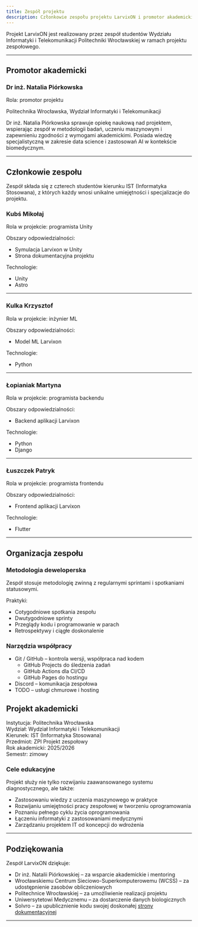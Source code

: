 ```yaml
---
title: Zespół projektu
description: Członkowie zespołu projektu LarvixON i promotor akademicki
---
```


Projekt LarvixON jest realizowany przez zespół studentów Wydziału Informatyki i Telekomunikacji Politechniki Wrocławskiej w ramach projektu zespołowego.

---

## Promotor akademicki

### Dr inż. Natalia Piórkowska

Rola: promotor projektu

Politechnika Wrocławska, Wydział Informatyki i Telekomunikacji

Dr inż. Natalia Piórkowska sprawuje opiekę naukową nad projektem, wspierając zespół w metodologii badań, uczeniu maszynowym i zapewnieniu zgodności z wymogami akademickimi. Posiada wiedzę specjalistyczną w zakresie data science i zastosowań AI w kontekście biomedycznym.

---

## Członkowie zespołu

Zespół składa się z czterech studentów kierunku IST (Informatyka Stosowana), z których każdy wnosi unikalne umiejętności i specjalizacje do projektu.

### Kubś Mikołaj

Rola w projekcie: programista Unity

Obszary odpowiedzialności:

- Symulacja Larvixon w Unity
- Strona dokumentacyjna projektu

Technologie:

- Unity
- Astro

---

### Kulka Krzysztof

Rola w projekcie: inżynier ML

Obszary odpowiedzialności:

- Model ML Larvixon

Technologie:

- Python

---

### Łopianiak Martyna

Rola w projekcie: programista backendu

Obszary odpowiedzialności:

- Backend aplikacji Larvixon

Technologie:

- Python
- Django

---

### Łuszczek Patryk

Rola w projekcie: programista frontendu

Obszary odpowiedzialności:

- Frontend aplikacji Larvixon

Technologie:

- Flutter

---

## Organizacja zespołu

### Metodologia deweloperska

Zespół stosuje metodologię zwinną z regularnymi sprintami i spotkaniami statusowymi.

Praktyki:

- Cotygodniowe spotkania zespołu
- Dwutygodniowe sprinty
- Przeglądy kodu i programowanie w parach
- Retrospektywy i ciągłe doskonalenie

### Narzędzia współpracy

- Git / GitHub – kontrola wersji, współpraca nad kodem
  - GitHub Projects do śledzenia zadań
  - GitHub Actions dla CI/CD
  - GitHub Pages do hostingu
- Discord – komunikacja zespołowa
- TODO – usługi chmurowe i hosting

## Projekt akademicki

Instytucja: Politechnika Wrocławska  
Wydział: Wydział Informatyki i Telekomunikacji  
Kierunek: IST (Informatyka Stosowana)  
Przedmiot: ZPI Projekt zespołowy  
Rok akademicki: 2025/2026  
Semestr: zimowy

### Cele edukacyjne

Projekt służy nie tylko rozwijaniu zaawansowanego systemu diagnostycznego, ale także:

- Zastosowaniu wiedzy z uczenia maszynowego w praktyce
- Rozwijaniu umiejętności pracy zespołowej w tworzeniu oprogramowania
- Poznaniu pełnego cyklu życia oprogramowania
- Łączeniu informatyki z zastosowaniami medycznymi
- Zarządzaniu projektem IT od koncepcji do wdrożenia

---

## Podziękowania

Zespół LarvixON dziękuje:

- Dr inż. Natalii Piórkowskiej – za wsparcie akademickie i mentoring
- Wrocławskiemu Centrum Sieciowo-Superkomputerowemu (WCSS) – za udostępnienie zasobów obliczeniowych
- Politechnice Wrocławskiej – za umożliwienie realizacji projektu
- Uniwersytetowi Medycznemu – za dostarczenie danych biologicznych
- Solvro – za upublicznienie kodu swojej doskonałej [strony dokumentacyjnej](https://github.com/solvro/web-solvro-docs)

---
